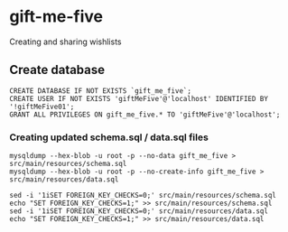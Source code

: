 # gift-me-five
Creating and sharing wishlists

## Create database

```
CREATE DATABASE IF NOT EXISTS `gift_me_five`;
CREATE USER IF NOT EXISTS 'giftMeFive'@'localhost' IDENTIFIED BY '!giftMeFive01';
GRANT ALL PRIVILEGES ON gift_me_five.* TO 'giftMeFive'@'localhost';
```

### Creating updated schema.sql / data.sql files

```
mysqldump --hex-blob -u root -p --no-data gift_me_five > src/main/resources/schema.sql
mysqldump --hex-blob -u root -p --no-create-info gift_me_five > src/main/resources/data.sql

sed -i '1iSET FOREIGN_KEY_CHECKS=0;' src/main/resources/schema.sql
echo "SET FOREIGN_KEY_CHECKS=1;" >> src/main/resources/schema.sql
sed -i '1iSET FOREIGN_KEY_CHECKS=0;' src/main/resources/data.sql
echo "SET FOREIGN_KEY_CHECKS=1;" >> src/main/resources/data.sql
```
